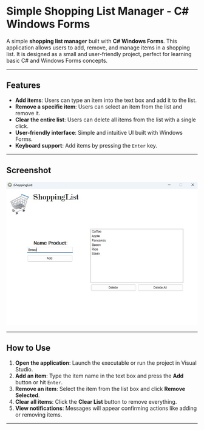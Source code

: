 # Simple Shopping List Manager - C# Windows Forms

A simple **shopping list manager** built with **C# Windows Forms**. This application allows users to add, remove, and manage items in a shopping list. It is designed as a small and user-friendly project, perfect for learning basic C# and Windows Forms concepts.

---

## Features

- **Add items**: Users can type an item into the text box and add it to the list.
- **Remove a specific item**: Users can select an item from the list and remove it.
- **Clear the entire list**: Users can delete all items from the list with a single click.
- **User-friendly interface**: Simple and intuitive UI built with Windows Forms.
- **Keyboard support**: Add items by pressing the `Enter` key.

---

## Screenshot

![Shopping List Manager Screenshot](Image.jpg)

---

## How to Use

1. **Open the application**: Launch the executable or run the project in Visual Studio.
2. **Add an item**: Type the item name in the text box and press the **Add** button or hit `Enter`.
3. **Remove an item**: Select the item from the list box and click **Remove Selected**.
4. **Clear all items**: Click the **Clear List** button to remove everything.
5. **View notifications**: Messages will appear confirming actions like adding or removing items.

---